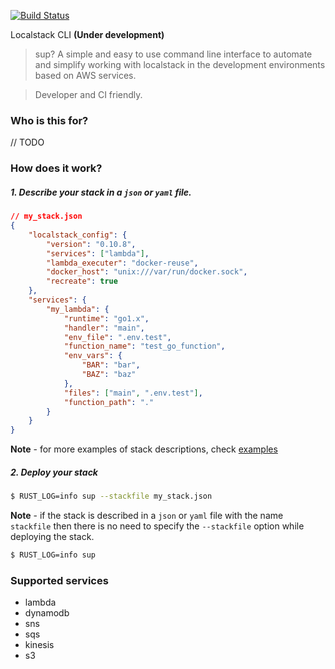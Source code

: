 [![Build Status](https://travis-ci.com/mhmoudgmal/sup.svg?token=r3SpzFYyL6HzDssGTPPR&branch=master)](https://travis-ci.com/mhmoudgmal/sup)

Localstack CLI **(Under development)**

> sup? A simple and easy to use command line interface to automate and simplify working with localstack in the development environments based on AWS services.

> Developer and CI friendly.

### Who is this for?
// TODO

### How does it work?

##### 1. Describe your stack in a `json` or `yaml` file.

```json
// my_stack.json
{
    "localstack_config": {
        "version": "0.10.8",
        "services": ["lambda"],
        "lambda_executer": "docker-reuse",
        "docker_host": "unix:///var/run/docker.sock",
        "recreate": true
    },
    "services": {
        "my_lambda": {
            "runtime": "go1.x",
            "handler": "main",
            "env_file": ".env.test",
            "function_name": "test_go_function",
            "env_vars": {
                "BAR": "bar",
                "BAZ": "baz"
            },
            "files": ["main", ".env.test"],
            "function_path": "."
        }
    }
}
```
**Note** - for more examples of stack descriptions, check [examples](examples)

##### 2. Deploy your stack

```sh
$ RUST_LOG=info sup --stackfile my_stack.json
```

**Note** - if the stack is described in a `json` or `yaml` file with the name `stackfile` then there is no need to specify the `--stackfile` option while deploying the stack.

```sh
$ RUST_LOG=info sup
```

### Supported services

- lambda
- dynamodb
- sns
- sqs
- kinesis
- s3
